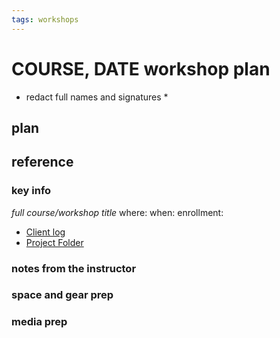 ```yaml
---
tags: workshops
---
```

# COURSE, DATE workshop plan

* redact full names and signatures * 
## plan

## reference
### key info
*full course/workshop title*
where: 
when: 
enrollment: 
* [Client log]()
* [Project Folder]()

### notes from the instructor
### space and gear prep
### media prep